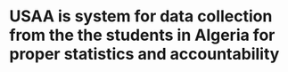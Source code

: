 # USAA is system for data collection from the the students in Algeria for proper statistics and accountability 
